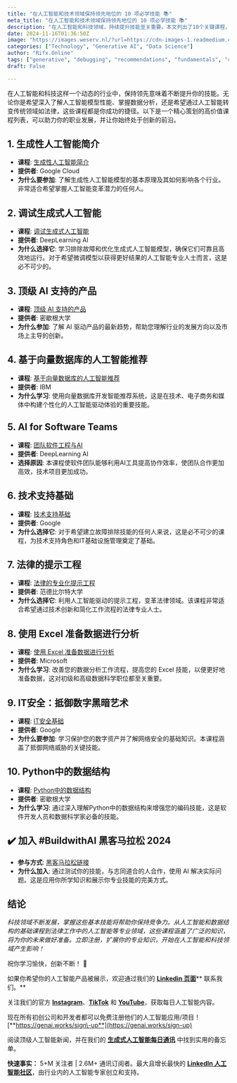 ```yaml
---
title: "在人工智能和技术领域保持领先地位的 10 项必学技能 📚"
meta_title: "在人工智能和技术领域保持领先地位的 10 项必学技能 📚"
description: "在人工智能和科技领域，持续提升技能至关重要。本文列出了10个关键课程，包括生成性人工智能、调试技术、AI产品趋势、法律领域的提示工程等，旨在帮助专业人士掌握新技术，保持竞争力。这些课程涵盖从基础到专业的多种知识，适合不同背景的学习者，推动职业发展和创新。"
date: 2024-11-16T01:36:50Z
image: "https://images.weserv.nl/?url=https://cdn-images-1.readmedium.com/v2/resize:fit:800/0*uKN-KrOhsDhRrAjL"
categories: ["Technology", "Generative AI", "Data Science"]
author: "Rifx.Online"
tags: ["generative", "debugging", "recommendations", "fundamentals", "competitive"]
draft: False

---
```






在人工智能和科技这样一个动态的行业中，保持领先意味着不断提升你的技能。无论你是希望深入了解人工智能模型性能、掌握数据分析，还是希望通过人工智能转变传统领域如法律，这些课程都是你成功的捷径。以下是一个精心策划的高价值课程列表，可以助力你的职业发展，并让你始终处于创新的前沿。

## 1\. 生成性人工智能简介

* **课程**: [生成性人工智能简介](https://genai.works/courses/introduction-to-generative-ai-english)
* **提供者**: Google Cloud
* **为什么要参加**: 了解生成性人工智能模型的基本原理及其如何影响各个行业。非常适合希望掌握人工智能变革潜力的任何人。

## 2\. 调试生成式人工智能

* **课程**: [调试生成式人工智能](https://genai.works/courses/evaluating-and-debugging-generative-ai)
* **提供者**: DeepLearning AI
* **为什么选择它**: 学习排除故障和优化生成式人工智能模型，确保它们可靠且高效地运行。对于希望微调模型以获得更好结果的人工智能专业人士而言，这是必不可少的。

## 3\. 顶级 AI 支持的产品

* **课程**: [顶级 AI 支持的产品](https://genai.works/courses/top-100-best-selling-products-ai)
* **提供者**: 密歇根大学
* **为什么参加**: 了解 AI 驱动产品的最新趋势，帮助您理解行业的发展方向以及市场上主导的创新。

## 4\. 基于向量数据库的人工智能推荐

* **课程**: [基于向量数据库的人工智能推荐](https://genai.works/courses/vector-database-projects-ai-recommendation-systems)
* **提供者**: IBM
* **为什么学习**: 使用向量数据库开发智能推荐系统，这是在技术、电子商务和媒体中构建个性化的人工智能驱动体验的重要技能。

## 5\. AI for Software Teams

* **课程**: [团队软件工程与AI](https://genai.works/courses/team-software-engineering-with-ai)
* **提供者**: DeepLearning AI
* **选择原因**: 本课程使软件团队能够利用AI工具提高协作效率，使团队合作更加高效，技术项目更加成功。

## 6\. 技术支持基础

* **课程**: [技术支持基础](https://genai.works/courses/technical-support-fundamentals)
* **提供者**: Google
* **为什么选择它**: 对于希望建立故障排除技能的任何人来说，这是必不可少的课程，为技术支持角色和IT基础设施管理奠定了基础。

## 7\. 法律的提示工程

* **课程**: [法律的专业化提示工程](https://genai.works/courses/specialization-prompt-engineering-for-law)
* **提供者**: 范德比尔特大学
* **为什么选择它**: 利用人工智能驱动的提示工程，变革法律领域。该课程非常适合希望通过技术创新和简化工作流程的法律专业人士。

## 8\. 使用 Excel 准备数据进行分析

* **课程**: [使用 Excel 准备数据进行分析](https://genai.works/courses/preparing-data-for-analysis-using-microsoft-excel)
* **提供者**: Microsoft
* **为什么学习**: 改善您的数据分析工作流程，提高您的 Excel 技能，以便更好地准备数据，这对初级和高级数据科学职位都至关重要。

## 9\. IT安全：抵御数字黑暗艺术

* **课程**: [IT安全基础](https://lnkd.in/dTY2Vbih)
* **提供者**: Google
* **为什么要参加**: 学习保护您的数字资产并了解网络安全的基础知识。本课程涵盖了抵御网络威胁的关键技能。

## 10\. Python中的数据结构

* **课程**: [Python中的数据结构](https://genai.works/courses/data-structures-in-python)
* **提供者**: 密歇根大学
* **为什么学习**: 通过深入理解Python中的数据结构来增强您的编码技能，这是软件开发人员和数据科学家必备的技能。

## ✔️ 加入 \#BuildwithAI 黑客马拉松 2024

* **参与方式**: [黑客马拉松链接](https://lnkd.in/dsapprp4)
* **为什么加入**: 通过测试你的技能，与志同道合的人合作，使用 AI 解决实际问题。这是应用你所学知识和展示你专业技能的完美方式。

## 结论

*科技领域不断发展，掌握这些基本技能将帮助你保持竞争力。从人工智能和数据结构的基础课程到法律工作中的人工智能等专业领域，这些课程涵盖了广泛的知识，将为你的未来做好准备。立即注册，扩展你的专业知识，开始在人工智能和科技领域产生影响！*

祝你学习愉快，创新不断！ 🚀

如果你希望你的人工智能产品被展示，欢迎通过我们的 [**Linkedin 页面**](https://www.linkedin.com/company/genai-works/)** 联系我们。**

关注我们的官方 [**Instagram**](https://www.instagram.com/generativeai_official/?igsh=Zjc3NGU5N2ticzZ6)、[**TikTok**](https://www.tiktok.com/@generative_ai_official?_t=8kqDA0pyrC6&_r=1) 和 [**YouTube**](https://www.youtube.com/@generative.ai.official)，获取每日人工智能内容。

现在所有初创公司和开发者都可以免费注册他们的人工智能应用/项目！ [**https://genai.works/sign\-up**](https://genai.works/sign-up)

阅读顶级人工智能新闻，并在我们的 [**生成式人工智能每日通讯**](https://newsletter.genai.works/subscribe) 中找到实用的备忘单。

**快速事实：** 5\+M 关注者 \| 2\.6M\+ 通讯订阅者。最大且增长最快的 [**LinkedIn 人工智能社区**](https://www.linkedin.com/company/genai-works/)，由行业内的人工智能专家创立和支持。

